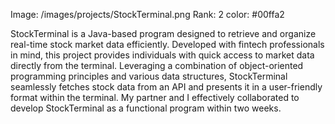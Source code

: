 Image: /images/projects/StockTerminal.png
Rank: 2
color: #00ffa2

StockTerminal is a Java-based program designed to retrieve and organize real-time stock market data efficiently. Developed with fintech professionals in mind, this project provides individuals with quick access to market data directly from the terminal. Leveraging a combination of object-oriented programming principles and various data structures, StockTerminal seamlessly fetches stock data from an API and presents it in a user-friendly format within the terminal. My partner and I effectively collaborated to develop StockTerminal as a functional program within two weeks.
